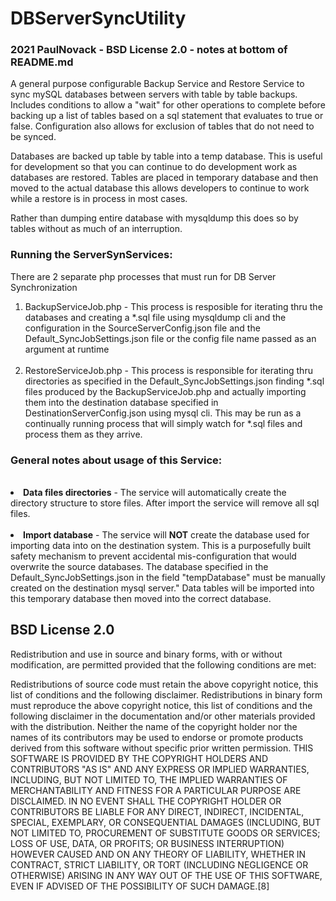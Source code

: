 # DBServerSyncUtility
###  2021 PaulNovack  - BSD License 2.0 - notes at bottom of README.md


A general purpose configurable Backup Service and Restore Service to sync mySQL databases 
between servers with table by table backups.
Includes conditions to allow a "wait" for other operations to complete 
before backing up a list of tables based on a sql statement that evaluates 
to true or false.  Configuration also allows for exclusion of tables that do not need to be synced.


Databases are backed up table by table into a temp database.  This is useful for development so that you can continue to do development work as databases are restored.  Tables are placed in temporary database and then moved to the actual database this allows developers to continue to work while a restore is in process in most cases.

Rather than dumping entire database with mysqldump this does so by tables without as much of an interruption.


### Running the ServerSynServices:

There are 2 separate php processes that must run for DB Server Synchronization
<ol>
<li> BackupServiceJob.php - This process is resposible for 
iterating thru the databases and creating a *.sql file 
using mysqldump cli and the configuration in the 
SourceServerConfig.json 
file and the Default_SyncJobSettings.json file or the config file name passed as an argument at runtime</li>
<br/>

<li> RestoreServiceJob.php - This process is responsible for 
iterating thru directories as specified in the Default_SyncJobSettings.json finding *.sql files produced by 
the BackupServiceJob.php and actually importing them into the destination database specified in DestinationServerConfig.json using mysql cli.  
This may be run as a continually running process that will simply watch 
for *.sql files and process them as they arrive.
</li>
</ol>

### General notes about usage of this Service:


<br/>
<li> <strong>Data files directories</strong> - 
The service will automatically create the directory 
structure to store files.   After import the service will 
remove all sql files.</li>
<br/>
<li> <strong>Import database</strong> - 
The service will <strong>NOT</strong> create the database used for importing data into on the destination system.
This is a purposefully built safety mechanism to prevent accidental mis-configuration that would overwrite the source databases.
The database specified in the Default_SyncJobSettings.json in the field "tempDatabase" must be manually created on the destination mysql server."  
Data tables will be imported into this temporary database then moved into the correct database.</li>

## BSD License 2.0

Redistribution and use in source and binary forms, with or without modification, are permitted provided that the following conditions are met:

Redistributions of source code must retain the above copyright notice, this list of conditions and the following disclaimer.
Redistributions in binary form must reproduce the above copyright notice, this list of conditions and the following disclaimer in the documentation and/or other materials provided with the distribution.
Neither the name of the copyright holder nor the names of its contributors may be used to endorse or promote products derived from this software without specific prior written permission.
THIS SOFTWARE IS PROVIDED BY THE COPYRIGHT HOLDERS AND CONTRIBUTORS "AS IS" AND ANY EXPRESS OR IMPLIED WARRANTIES, INCLUDING, BUT NOT LIMITED TO, THE IMPLIED WARRANTIES OF MERCHANTABILITY AND FITNESS FOR A PARTICULAR PURPOSE ARE DISCLAIMED. IN NO EVENT SHALL THE COPYRIGHT HOLDER OR CONTRIBUTORS BE LIABLE FOR ANY DIRECT, INDIRECT, INCIDENTAL, SPECIAL, EXEMPLARY, OR CONSEQUENTIAL DAMAGES (INCLUDING, BUT NOT LIMITED TO, PROCUREMENT OF SUBSTITUTE GOODS OR SERVICES; LOSS OF USE, DATA, OR PROFITS; OR BUSINESS INTERRUPTION) HOWEVER CAUSED AND ON ANY THEORY OF LIABILITY, WHETHER IN CONTRACT, STRICT LIABILITY, OR TORT (INCLUDING NEGLIGENCE OR OTHERWISE) ARISING IN ANY WAY OUT OF THE USE OF THIS SOFTWARE, EVEN IF ADVISED OF THE POSSIBILITY OF SUCH DAMAGE.[8]
